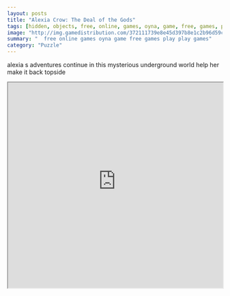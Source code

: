 ```yaml
---
layout: posts
title: "Alexia Crow: The Deal of the Gods"
tags: [hidden, objects, free, online, games, oyna, game, free, games, play, play, games]
image: "http://img.gamedistribution.com/372111739e8e45d397b8e1c2b96d59ce.jpg"
summary: "  free online games oyna game free games play play games"
category: "Puzzle"
---
```


alexia s adventures continue in this mysterious underground world help her make it back topside

<iframe width="100%" height="480px;" src="http://flash.gamedistribution.com?game=372111739e8e45d397b8e1c2b96d59ce"></iframe>